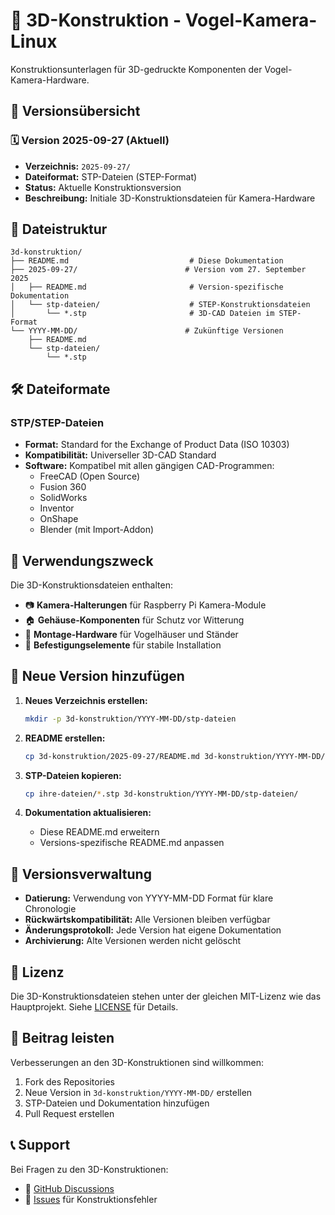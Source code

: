 # 🔧 3D-Konstruktion - Vogel-Kamera-Linux

Konstruktionsunterlagen für 3D-gedruckte Komponenten der Vogel-Kamera-Hardware.

## 📁 Versionsübersicht

### 🗓️ Version 2025-09-27 (Aktuell)
- **Verzeichnis:** `2025-09-27/`
- **Dateiformat:** STP-Dateien (STEP-Format)
- **Status:** Aktuelle Konstruktionsversion
- **Beschreibung:** Initiale 3D-Konstruktionsdateien für Kamera-Hardware

## 📐 Dateistruktur

```
3d-konstruktion/
├── README.md                           # Diese Dokumentation
├── 2025-09-27/                        # Version vom 27. September 2025
│   ├── README.md                       # Version-spezifische Dokumentation
│   └── stp-dateien/                    # STEP-Konstruktionsdateien
│       └── *.stp                       # 3D-CAD Dateien im STEP-Format
└── YYYY-MM-DD/                        # Zukünftige Versionen
    ├── README.md
    └── stp-dateien/
        └── *.stp
```

## 🛠️ Dateiformate

### STP/STEP-Dateien
- **Format:** Standard for the Exchange of Product Data (ISO 10303)
- **Kompatibilität:** Universeller 3D-CAD Standard
- **Software:** Kompatibel mit allen gängigen CAD-Programmen:
  - FreeCAD (Open Source)
  - Fusion 360
  - SolidWorks
  - Inventor
  - OnShape
  - Blender (mit Import-Addon)

## 🎯 Verwendungszweck

Die 3D-Konstruktionsdateien enthalten:
- 📷 **Kamera-Halterungen** für Raspberry Pi Kamera-Module
- 🏠 **Gehäuse-Komponenten** für Schutz vor Witterung
- 🔧 **Montage-Hardware** für Vogelhäuser und Ständer
- 📐 **Befestigungselemente** für stabile Installation

## 📝 Neue Version hinzufügen

1. **Neues Verzeichnis erstellen:**
   ```bash
   mkdir -p 3d-konstruktion/YYYY-MM-DD/stp-dateien
   ```

2. **README erstellen:**
   ```bash
   cp 3d-konstruktion/2025-09-27/README.md 3d-konstruktion/YYYY-MM-DD/
   ```

3. **STP-Dateien kopieren:**
   ```bash
   cp ihre-dateien/*.stp 3d-konstruktion/YYYY-MM-DD/stp-dateien/
   ```

4. **Dokumentation aktualisieren:**
   - Diese README.md erweitern
   - Versions-spezifische README.md anpassen

## 🔄 Versionsverwaltung

- **Datierung:** Verwendung von YYYY-MM-DD Format für klare Chronologie
- **Rückwärtskompatibilität:** Alle Versionen bleiben verfügbar
- **Änderungsprotokoll:** Jede Version hat eigene Dokumentation
- **Archivierung:** Alte Versionen werden nicht gelöscht

## 📖 Lizenz

Die 3D-Konstruktionsdateien stehen unter der gleichen MIT-Lizenz wie das Hauptprojekt.
Siehe [LICENSE](../LICENSE) für Details.

## 🤝 Beitrag leisten

Verbesserungen an den 3D-Konstruktionen sind willkommen:

1. Fork des Repositories
2. Neue Version in `3d-konstruktion/YYYY-MM-DD/` erstellen
3. STP-Dateien und Dokumentation hinzufügen
4. Pull Request erstellen

## 📞 Support

Bei Fragen zu den 3D-Konstruktionen:
- 💬 [GitHub Discussions](https://github.com/kamera-linux/vogel-kamera-linux/discussions)
- 🐛 [Issues](https://github.com/kamera-linux/vogel-kamera-linux/issues) für Konstruktionsfehler